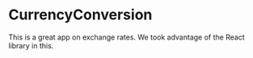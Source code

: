 # CurrencyConversion
This is a great app on exchange rates. We took advantage of the React library in this.
